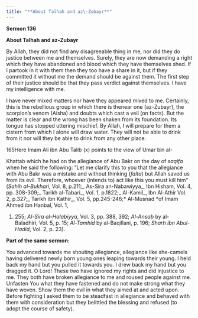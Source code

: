 ```yaml
---
title: "**About Talhah and az\-Zubayr**" 
---
```

**Sermon 136**

**About Talhah and az\-Zubayr**

By Allah, they did not find any disagreeable thing in me, nor did they do justice between me and themselves\. Surely, they are now demanding a right which they have abandoned and blood which they have themselves shed\. If I partook in it with them then they too have a share in it, but if they committed it without me the demand should be against them\. The first step of their justice should be that they pass verdict against themselves\. I have my intelligence with me\.

I have never mixed matters nor have they appeared mixed to me\. Certainly, this is the rebellious group in which there is thenear one \(az\-Zubayr\), the scorpion’s venom \(Aisha\) and doubts which cast a veil \(on facts\)\. But the matter is clear and the wrong has been shaken from its foundation\. Its tongue has stopped uttering mischief\. By Allah, I will prepare for them a cistern from which I alone will draw water\. They will not be able to drink from it nor will they be able to drink from any other place\.

165Here Imam Ali ibn Abu Talib \(x\) points to the view of Umar bin al\-

Khattab which he had on the allegiance of Abu Bakr on the day of _saqifa_ when he said the following: “Let me clarify this to you that the allegiance with Abu Bakr was a mistake and without thinking \(_falta_\) but Allah saved us from its evil\. Therefore, whoever \(intends to\) act like this you must kill him” \(_Sahih al\-Bukhari_, Vol\. 8, p\.211;_ As\-Sira an\-Nabawiyya_, Ibn Hisham, Vol\. 4, pp\. 308\-309;_ Tarikh al\-Tabari_, Vol\. 1, p\.1822;_ Al\-Kamil_, Ibn Al\-Athir Vol\. 2, p\.327;_ Tarikh ibn Kathir_, Vol\. 5, pp\.245\-246;* Al\-Musnad *of Imam Ahmed ibn Hanbal, Vol\. 1,

1. 255; _Al\-Sira al\-Halabiyya_, Vol\. 3, pp\. 388, 392; _Al\-Ansab_ by al\- Baladhiri, Vol\. 5, p\. 15; _Al\-Tamhid_ by al\-Baqillani, p\. 196; _Sharh ibn Abul\-Hadid_, Vol\. 2, p\. 23\)\.

<a id="page551"></a>**Part of the same sermon:**

You advanced towards me shouting allegiance, allegiance like she\-camels having delivered newly born young ones leaping towards their young\. I held back my hand but you pulled it towards you\. I drew back my hand but you dragged it\. O Lord\! These two have ignored my rights and did injustice to me\. They both have broken allegiance to me and roused people against me\. Unfasten You what they have fastened and do not make strong what they have woven\. Show them the evil in what they aimed at and acted upon\. Before fighting I asked them to be steadfast in allegiance and behaved with them with consideration but they belittled the blessing and refused \(to adopt the course of safety\)\.

